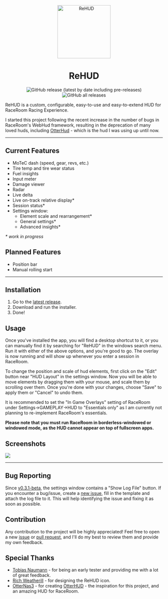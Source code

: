 <div align="center">

<img src="https://raw.githubusercontent.com/Yuvix25/ReHUD/main/wwwroot/ReHUD.png" alt="ReHUD" height="170">
<h1 style="font-weight: bold">ReHUD</h1>

![GitHub release (latest by date including pre-releases)](https://img.shields.io/github/v/release/Yuvix25/ReHUD?include_prereleases&label=Release)
![GitHub all releases](https://img.shields.io/github/downloads/Yuvix25/ReHUD/total?color=#1ced1c&label=Downloads)

</div>


ReHUD is a custom, configurable, easy-to-use and easy-to-extend HUD for RaceRoom Racing Experience.

I started this project following the recent increase in the number of bugs in RaceRoom's WebHud framework, resulting in the deprecation of many loved huds, including [OtterHud](https://forum.kw-studios.com/index.php?threads/otterhud-a-custom-webhud-with-additional-features.13152/) - which is the hud I was using up until now.

---

## Current Features
 - MoTeC dash (speed, gear, revs, etc.)
 - Tire temp and tire wear status
 - Fuel insights
 - Input meter
 - Damage viewer
 - Radar
 - Live delta
 - Live on-track relative display*
 - Session status*
 - Settings window:
    - Element scale and rearrangement*
    - General settings*
    - Advanced insights*

_\* work in progress_

## Planned Features
 - Position bar
 - Manual rolling start

---

## Installation
1. Go to the [latest release](https://github.com/Yuvix25/ReHUD/releases/latest).
2. Download and run the installer.
3. Done!

## Usage
Once you've installed the app, you will find a desktop shortcut to it, or you can manually find it by searching for "ReHUD" in the windows search menu. Run it with either of the above options, and you're good to go. The overlay is now running and will show up whenever you enter a session in RaceRoom.  

To change the position and scale of hud elements, first click on the "Edit" button near "HUD Layout" in the settings window. Now you will be able to move elements by dragging them with your mouse, and scale them by scrolling over them. Once you're done with your changes, choose "Save" to apply them or "Cancel" to undo them.

It is recommended to set the "In Game Overlays" setting of RaceRoom under Settings->GAMEPLAY->HUD to "Essentials only" as I am currently not planning to re-implement RaceRoom's essentials.

**Please note that you must run RaceRoom in borderless-windowed or windowed mode, as the HUD cannot appear on top of fullscreen apps.**

## Screenshots
<img src="https://user-images.githubusercontent.com/58216719/232799762-dbd964cc-e461-4545-9b21-749b71d136d4.png" style="max-height: 500px">

---

## Bug Reporting
Since [v0.3.1-beta](https://github.com/Yuvix25/ReHUD/releases/tag/v0.3.1-beta), the settings window contains a "Show Log File" button. If you encounter a bug/issue, create a [new issue](https://github.com/Yuvix25/ReHUD/issues/new?assignees=Yuvix25&labels=bug&projects=&template=bug_report.md&title=), fill in the template and attach the log file to it. This will help identifying the issue and fixing it as soon as possible.

## Contribution
Any contribution to the project will be highly appreciated! Feel free to open a new [issue](https://github.com/Yuvix25/ReHUD/issues/new/choose) or [pull request](https://github.com/Yuvix25/ReHUD/compare), and I'll do my best to review them and provide my own feedback.

## Special Thanks
 - [Tobias Naumann](https://twitch.tv/DasBreitschwert) - for being an early tester and providing me with a lot of great feedback.
 - [Rich Weatherill](https://www.youtube.com/@trippsix_motorsport) - for designing the ReHUD icon.
 - [OtterNas3](https://www.twitch.tv/otternas3n) - for creating [OtterHUD](https://forum.kw-studios.com/index.php?threads/otterhud-a-custom-webhud-with-additional-features.13152/) - the inspiration for this project, and an amazing HUD for RaceRoom.
